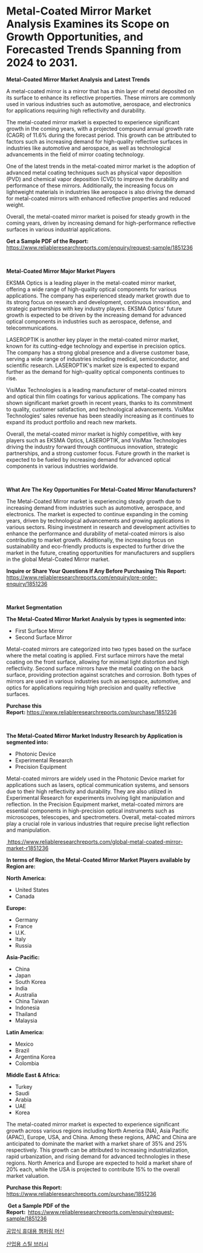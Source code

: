 <p><h1>Metal-Coated Mirror Market Analysis Examines its Scope on Growth Opportunities, and Forecasted Trends Spanning from 2024 to 2031.</h1></p><p><strong>Metal-Coated Mirror Market Analysis and Latest Trends</strong></p>
<p><p>A metal-coated mirror is a mirror that has a thin layer of metal deposited on its surface to enhance its reflective properties. These mirrors are commonly used in various industries such as automotive, aerospace, and electronics for applications requiring high reflectivity and durability.</p><p>The metal-coated mirror market is expected to experience significant growth in the coming years, with a projected compound annual growth rate (CAGR) of 11.6% during the forecast period. This growth can be attributed to factors such as increasing demand for high-quality reflective surfaces in industries like automotive and aerospace, as well as technological advancements in the field of mirror coating technology.</p><p>One of the latest trends in the metal-coated mirror market is the adoption of advanced metal coating techniques such as physical vapor deposition (PVD) and chemical vapor deposition (CVD) to improve the durability and performance of these mirrors. Additionally, the increasing focus on lightweight materials in industries like aerospace is also driving the demand for metal-coated mirrors with enhanced reflective properties and reduced weight.</p><p>Overall, the metal-coated mirror market is poised for steady growth in the coming years, driven by increasing demand for high-performance reflective surfaces in various industrial applications.</p></p>
<p><strong>Get a Sample PDF of the Report:&nbsp;</strong> <a href="https://www.reliableresearchreports.com/enquiry/request-sample/1851236">https://www.reliableresearchreports.com/enquiry/request-sample/1851236</a></p>
<p>&nbsp;</p>
<p><strong>Metal-Coated Mirror Major Market Players</strong></p>
<p><p>EKSMA Optics is a leading player in the metal-coated mirror market, offering a wide range of high-quality optical components for various applications. The company has experienced steady market growth due to its strong focus on research and development, continuous innovation, and strategic partnerships with key industry players. EKSMA Optics' future growth is expected to be driven by the increasing demand for advanced optical components in industries such as aerospace, defense, and telecommunications.</p><p>LASEROPTIK is another key player in the metal-coated mirror market, known for its cutting-edge technology and expertise in precision optics. The company has a strong global presence and a diverse customer base, serving a wide range of industries including medical, semiconductor, and scientific research. LASEROPTIK's market size is expected to expand further as the demand for high-quality optical components continues to rise.</p><p>VisiMax Technologies is a leading manufacturer of metal-coated mirrors and optical thin film coatings for various applications. The company has shown significant market growth in recent years, thanks to its commitment to quality, customer satisfaction, and technological advancements. VisiMax Technologies' sales revenue has been steadily increasing as it continues to expand its product portfolio and reach new markets.</p><p>Overall, the metal-coated mirror market is highly competitive, with key players such as EKSMA Optics, LASEROPTIK, and VisiMax Technologies driving the industry forward through continuous innovation, strategic partnerships, and a strong customer focus. Future growth in the market is expected to be fueled by increasing demand for advanced optical components in various industries worldwide.</p></p>
<p>&nbsp;</p>
<p><strong>What Are The Key Opportunities For Metal-Coated Mirror Manufacturers?</strong></p>
<p><p>The Metal-Coated Mirror market is experiencing steady growth due to increasing demand from industries such as automotive, aerospace, and electronics. The market is expected to continue expanding in the coming years, driven by technological advancements and growing applications in various sectors. Rising investment in research and development activities to enhance the performance and durability of metal-coated mirrors is also contributing to market growth. Additionally, the increasing focus on sustainability and eco-friendly products is expected to further drive the market in the future, creating opportunities for manufacturers and suppliers in the global Metal-Coated Mirror market.</p></p>
<p><strong>Inquire or Share Your Questions If Any Before Purchasing This Report:</strong> <a href="https://www.reliableresearchreports.com/enquiry/pre-order-enquiry/1851236">https://www.reliableresearchreports.com/enquiry/pre-order-enquiry/1851236</a></p>
<p>&nbsp;</p>
<p><strong>Market Segmentation</strong></p>
<p><strong>The Metal-Coated Mirror Market Analysis by types is segmented into:</strong></p>
<p><ul><li>First Surface Mirror</li><li>Second Surface Mirror</li></ul></p>
<p><p>Metal-coated mirrors are categorized into two types based on the surface where the metal coating is applied. First surface mirrors have the metal coating on the front surface, allowing for minimal light distortion and high reflectivity. Second surface mirrors have the metal coating on the back surface, providing protection against scratches and corrosion. Both types of mirrors are used in various industries such as aerospace, automotive, and optics for applications requiring high precision and quality reflective surfaces.</p></p>
<p><strong>Purchase this Report:&nbsp;</strong><a href="https://www.reliableresearchreports.com/purchase/1851236">https://www.reliableresearchreports.com/purchase/1851236</a></p>
<p>&nbsp;</p>
<p><strong>The Metal-Coated Mirror Market Industry Research by Application is segmented into:</strong></p>
<p><ul><li>Photonic Device</li><li>Experimental Research</li><li>Precision Equipment</li></ul></p>
<p><p>Metal-coated mirrors are widely used in the Photonic Device market for applications such as lasers, optical communication systems, and sensors due to their high reflectivity and durability. They are also utilized in Experimental Research for experiments involving light manipulation and reflection. In the Precision Equipment market, metal-coated mirrors are essential components in high-precision optical instruments such as microscopes, telescopes, and spectrometers. Overall, metal-coated mirrors play a crucial role in various industries that require precise light reflection and manipulation.</p></p>
<p><a href="https://www.reliableresearchreports.com/global-metal-coated-mirror-market-r1851236">&nbsp;https://www.reliableresearchreports.com/global-metal-coated-mirror-market-r1851236</a></p>
<p><strong>In terms of Region, the Metal-Coated Mirror Market Players available by Region are:</strong></p>
<p>
    <p> <strong> North America: </strong>
        <ul>
            <li>United States</li>
            <li>Canada</li>
        </ul>
        </p> 
    <p> <strong> Europe: </strong>
        <ul>
            <li>Germany</li>
            <li>France</li>
            <li>U.K.</li>
            <li>Italy</li>
            <li>Russia</li>
        </ul>
        </p> 
    <p> <strong> Asia-Pacific: </strong>
        <ul>
            <li>China</li>
            <li>Japan</li>
            <li>South Korea</li>
            <li>India</li>
            <li>Australia</li>
            <li>China Taiwan</li>
            <li>Indonesia</li>
            <li>Thailand</li>
            <li>Malaysia</li>
        </ul>
        </p> 
    <p> <strong> Latin America: </strong>
        <ul>
            <li>Mexico</li>
            <li>Brazil</li>
            <li>Argentina Korea</li>
            <li>Colombia</li>
        </ul>
        </p> 
    <p> <strong> Middle East & Africa: </strong>
        <ul>
            <li>Turkey</li>
            <li>Saudi</li>
            <li>Arabia</li>
            <li>UAE</li>
            <li>Korea</li>
        </ul>
    </p>
    </p>
<p><p>The metal-coated mirror market is expected to experience significant growth across various regions including North America (NA), Asia Pacific (APAC), Europe, USA, and China. Among these regions, APAC and China are anticipated to dominate the market with a market share of 35% and 25% respectively. This growth can be attributed to increasing industrialization, rapid urbanization, and rising demand for advanced technologies in these regions. North America and Europe are expected to hold a market share of 20% each, while the USA is projected to contribute 15% to the overall market valuation.</p></p>
<p><strong>Purchase this Report: </strong><a href="https://www.reliableresearchreports.com/purchase/1851236">https://www.reliableresearchreports.com/purchase/1851236</a></p>
<p>&nbsp;<strong>Get a Sample PDF of the Report:&nbsp;&nbsp;</strong><a href="https://www.reliableresearchreports.com/enquiry/request-sample/1851236">https://www.reliableresearchreports.com/enquiry/request-sample/1851236</a></p>
<p><strong></strong></p>
<p><p><a href="https://medium.com/@antosuigrtley99783676/%EB%8B%A4%EC%9D%8C-%EB%AC%B8%EC%9E%A5%EC%9D%84-%ED%95%9C%EA%B5%AD%EC%96%B4%EB%A1%9C-%EB%B2%88%EC%97%AD%ED%95%98%EC%84%B8%EC%9A%94-%EA%B3%B5%EA%B8%B0-%EC%95%95%EC%B6%95%EC%8B%9D-%ED%9C%B4%EB%8C%80%EC%9A%A9-%EA%B2%BD%EC%82%AC-%EC%A0%88%EB%8B%A8%EA%B8%B0-%EC%8B%9C%EC%9E%A5-%EC%9D%B8%EC%82%AC%EC%9D%B4%ED%8A%B8-%EC%8B%9C%EC%9E%A5-%EB%8F%99%ED%96%A5-%EC%84%B1%EC%9E%A5-2024%EB%85%84%EB%B6%80%ED%84%B0-2031%EB%85%84%EA%B9%8C%EC%A7%80-%EC%98%88%EC%B8%A1%EB%90%9C-%EB%8F%99%ED%96%A5-545cfa1ee745">공압식 휴대용 챔퍼링 머신</a></p><p><a href="https://medium.com/@ukaszduda1/%EC%82%B0%EC%97%85%EC%9A%A9-%EC%8A%A4%ED%8B%B8-%EB%B8%8C%EB%9F%AC%EC%8B%9C-%EC%8B%9C%EC%9E%A5-%EC%A0%84%EB%A7%9D-%EC%82%B0%EC%97%85-%EA%B0%9C%EC%9A%94-%EB%B0%8F-%EC%98%88%EC%B8%A1-2024%EB%85%84%EB%B6%80%ED%84%B0-2031%EB%85%84%EA%B9%8C%EC%A7%80-406880fd1544">산업용 스틸 브러시</a></p></p>